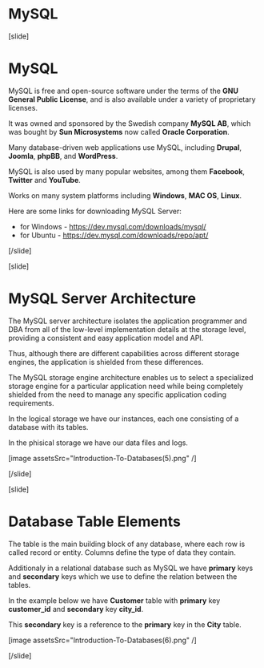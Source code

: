 # MySQL

[slide]

# MySQL

MySQL is free and open-source software under the terms of the **GNU General Public License**, and is also available under a variety of proprietary licenses. 

It was owned and sponsored by the Swedish company **MySQL AB**, which was bought by **Sun Microsystems** now called **Oracle Corporation**.

Many database-driven web applications use MySQL, including **Drupal**, **Joomla**, **phpBB**, and **WordPress**.

MySQL is also used by many popular websites, among them **Facebook**, **Twitter** and **YouTube**.

Works on many system platforms including **Windows**, **MAC OS**, **Linux**.

Here are some links for downloading MySQL Server:

- for Windows - https://dev.mysql.com/downloads/mysql/
- for Ubuntu - https://dev.mysql.com/downloads/repo/apt/

[/slide]

[slide]

# MySQL Server Architecture

The MySQL server architecture isolates the application programmer and DBA from all of the low-level implementation details at the storage level, providing a consistent and easy application model and API. 

Thus, although there are different capabilities across different storage engines, the application is shielded from these differences. 

The MySQL storage engine architecture enables us to select a specialized storage engine for a particular application need while being completely shielded from the need to manage any specific application coding requirements. 

In the logical storage we have our instances, each one consisting of a database with its tables.

In the phisical storage we have our data files and logs.

[image assetsSrc="Introduction-To-Databases(5).png" /]

[/slide]

[slide]

# Database Table Elements

The table is the main building block of any database, where each row is called record or entity. Columns define the type of data they contain.

Additionaly in a relational database such as MySQL we have **primary** keys and **secondary** keys which we use to define the relation between the tables.

In the example below we have **Customer** table with **primary** key **customer_id** and **secondary** key **city_id**.

This **secondary** key is a reference to the **primary** key in the **City** table.

[image assetsSrc="Introduction-To-Databases(6).png" /]

[/slide]